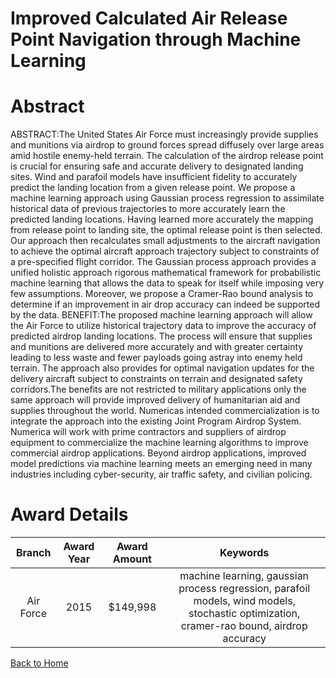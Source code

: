 
Improved Calculated Air Release Point Navigation through Machine Learning
=========================================================================

# Abstract


ABSTRACT:The United States Air Force must increasingly provide supplies and munitions via airdrop to ground forces spread diffusely over large areas amid hostile enemy-held terrain. The calculation of the airdrop release point is crucial for ensuring safe and accurate delivery to designated landing sites. Wind and parafoil models have insufficient fidelity to accurately predict the landing location from a given release point. We propose a machine learning approach using Gaussian process regression to assimilate historical data of previous trajectories to more accurately learn the predicted landing locations. Having learned more accurately the mapping from release point to landing site, the optimal release point is then selected. Our approach then recalculates small adjustments to the aircraft navigation to achieve the optimal aircraft approach trajectory subject to constraints of a pre-specified flight corridor. The Gaussian process approach provides a unified holistic approach rigorous mathematical framework for probabilistic machine learning that allows the data to speak for itself while imposing very few assumptions. Moreover, we propose a Cramer-Rao bound analysis to determine if an improvement in air drop accuracy can indeed be supported by the data. BENEFIT:The proposed machine learning approach will allow the Air Force to utilize historical trajectory data to improve the accuracy of predicted airdrop landing locations. The process will ensure that supplies and munitions are delivered more accurately and with greater certainty leading to less waste and fewer payloads going astray into enemy held terrain. The approach also provides for optimal navigation updates for the delivery aircraft subject to constraints on terrain and designated safety corridors.The benefits are not restricted to military applications only the same approach will provide improved delivery of humanitarian aid and supplies throughout the world. Numericas intended commercialization is to integrate the approach into the existing Joint Program Airdrop System. Numerica will work with prime contractors and suppliers of airdrop equipment to commercialize the machine learning algorithms to improve commercial airdrop applications. Beyond airdrop applications, improved model predictions via machine learning meets an emerging need in many industries including cyber-security, air traffic safety, and civilian policing.  

# Award Details

|Branch|Award Year|Award Amount|Keywords|
| :---: | :---: | :---: | :---: |
|Air Force|2015|$149,998|machine learning, gaussian process regression, parafoil models, wind models, stochastic optimization, cramer-rao bound, airdrop accuracy|
  
  


[Back to Home](https://github.com/chrischow/dod_sbir_awards/DJ/#1355)